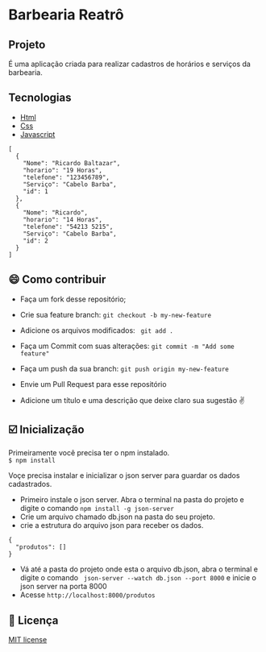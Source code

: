 # Barbearia Reatrô  
  
##  Projeto  
É uma aplicação criada para realizar cadastros de horários e serviços da barbearia.  
  
## Tecnologias  
* [Html](https://developer.mozilla.org/pt-BR/docs/Web/HTML/HTML5)
* [Css](https://developer.mozilla.org/pt-BR/docs/Web/CSS)  
* [Javascript](https://developer.mozilla.org/pt-BR/docs/Aprender/JavaScript)  
  
  
  
```  
[
  {
    "Nome": "Ricardo Baltazar",
    "horario": "19 Horas",
    "telefone": "123456789",
    "Serviço": "Cabelo Barba",
    "id": 1
  },
  {
    "Nome": "Ricardo",
    "horario": "14 Horas",
    "telefone": "54213 5215",
    "Serviço": "Cabelo Barba",
    "id": 2
  }
]  
```  

## :smile: Como contribuir  
  
* Faça um fork desse repositório;  
* Crie sua feature branch: ```git checkout -b my-new-feature```  
* Adicione os arquivos modificados: ``` git add .```  
* Faça um Commit com suas alterações: ```git commit -m "Add some feature"```  
* Faça um push da sua branch: ``` git push origin my-new-feature ```  
* Envie um Pull Request para esse repositório  
  
* Adicione um título e uma descrição que deixe claro sua sugestão :v:  
  
## :ballot_box_with_check: Inicialização  
Primeiramente você precisa ter o npm instalado.  
```$ npm install```  

Voçe precisa instalar e inicializar o json server para guardar os dados cadastrados.   
* Primeiro instale o json server. Abra o terminal na pasta do projeto e digite o comando ``` npm install -g json-server ```  
* Crie um arquivo chamado db.json na pasta do seu projeto.  
* crie a estrutura do arquivo json para receber os dados.  
```
{
  "produtos": []
}
```  
* Vá até a pasta do projeto onde esta o arquivo db.json, abra o terminal e digite o comando ``` json-server --watch db.json --port 8000``` e inicie o json server na porta 8000  
* Acesse ```http://localhost:8000/produtos``` 
  
## :memo: Licença  
[MIT license](https://github.com/RicardoBaltazar/Barbearia-retro-javascript/blob/master/LICENSE)  
